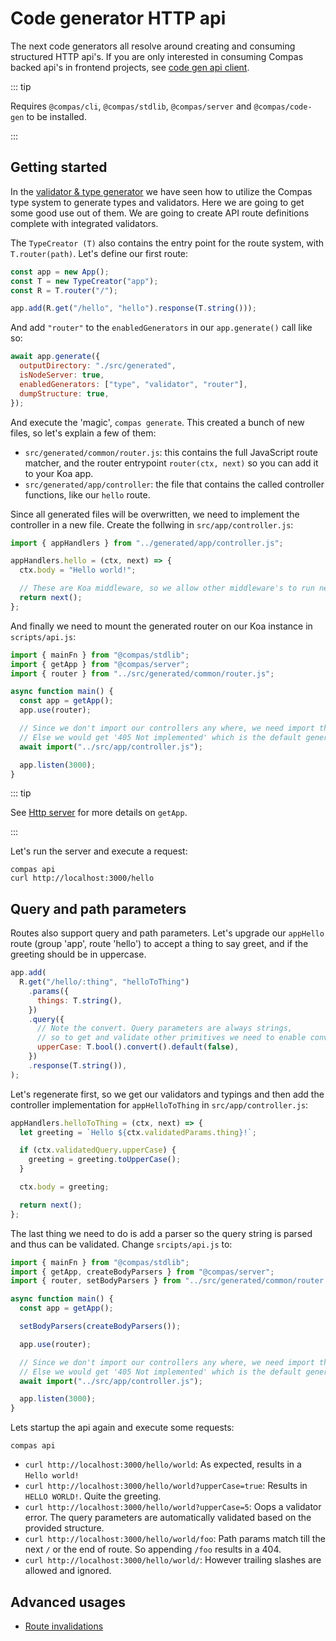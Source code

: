 # Code generator HTTP api

The next code generators all resolve around creating and consuming structured
HTTP api's. If you are only interested in consuming Compas backed api's in
frontend projects, see
[code gen api client](/features/code-gen-api-client.html).

::: tip

Requires `@compas/cli`, `@compas/stdlib`, `@compas/server` and
`@compas/code-gen` to be installed.

:::

## Getting started

In the [validator & type generator](/features/code-gen-validators.html) we have
seen how to utilize the Compas type system to generate types and validators.
Here we are going to get some good use out of them. We are going to create API
route definitions complete with integrated validators.

The `TypeCreator (T)` also contains the entry point for the route system, with
`T.router(path)`. Let's define our first route:

```js
const app = new App();
const T = new TypeCreator("app");
const R = T.router("/");

app.add(R.get("/hello", "hello").response(T.string()));
```

And add `"router"` to the `enabledGenerators` in our `app.generate()` call like
so:

```js
await app.generate({
  outputDirectory: "./src/generated",
  isNodeServer: true,
  enabledGenerators: ["type", "validator", "router"],
  dumpStructure: true,
});
```

And execute the 'magic', `compas generate`. This created a bunch of new files,
so let's explain a few of them:

- `src/generated/common/router.js`: this contains the full JavaScript route
  matcher, and the router entrypoint `router(ctx, next)` so you can add it to
  your Koa app.
- `src/generated/app/controller`: the file that contains the called controller
  functions, like our `hello` route.

Since all generated files will be overwritten, we need to implement the
controller in a new file. Create the follwing in `src/app/controller.js`:

```js
import { appHandlers } from "../generated/app/controller.js";

appHandlers.hello = (ctx, next) => {
  ctx.body = "Hello world!";

  // These are Koa middleware, so we allow other middleware's to run next.
  return next();
};
```

And finally we need to mount the generated router on our Koa instance in
`scripts/api.js`:

```js
import { mainFn } from "@compas/stdlib";
import { getApp } from "@compas/server";
import { router } from "../src/generated/common/router.js";

async function main() {
  const app = getApp();
  app.use(router);

  // Since we don't import our controllers any where, we need import them here to load our implementation.
  // Else we would get '405 Not implemented' which is the default generated implementation.
  await import("../src/app/controller.js");

  app.listen(3000);
}
```

::: tip

See [Http server](/features/http-server.html) for more details on `getApp`.

:::

Let's run the server and execute a request:

```shell
compas api
curl http://localhost:3000/hello
```

## Query and path parameters

Routes also support query and path parameters. Let's upgrade our `appHello`
route (group 'app', route 'hello') to accept a thing to say greet, and if the
greeting should be in uppercase.

```js
app.add(
  R.get("/hello/:thing", "helloToThing")
    .params({
      things: T.string(),
    })
    .query({
      // Note the convert. Query parameters are always strings,
      // so to get and validate other primitives we need to enable conversion in the validators.
      upperCase: T.bool().convert().default(false),
    })
    .response(T.string()),
);
```

Let's regenerate first, so we get our validators and typings and then add the
controller implementation for `appHelloToThing` in `src/app/controller.js`:

```js
appHandlers.helloToThing = (ctx, next) => {
  let greeting = `Hello ${ctx.validatedParams.thing}!`;

  if (ctx.validatedQuery.upperCase) {
    greeting = greeting.toUpperCase();
  }

  ctx.body = greeting;

  return next();
};
```

The last thing we need to do is add a parser so the query string is parsed and
thus can be validated. Change `srcipts/api.js` to:

```js
import { mainFn } from "@compas/stdlib";
import { getApp, createBodyParsers } from "@compas/server";
import { router, setBodyParsers } from "../src/generated/common/router.js";

async function main() {
  const app = getApp();

  setBodyParsers(createBodyParsers());

  app.use(router);

  // Since we don't import our controllers any where, we need import them here to load our implementation.
  // Else we would get '405 Not implemented' which is the default generated implementation.
  await import("../src/app/controller.js");

  app.listen(3000);
}
```

Lets startup the api again and execute some requests:

```shell
compas api
```

- `curl http://localhost:3000/hello/world`: As expected, results in a
  `Hello world!`
- `curl http://localhost:3000/hello/world?upperCase=true`: Results in
  `HELLO WORLD!`. Quite the greeting.
- `curl http://localhost:3000/hello/world?upperCase=5`: Oops a validator error.
  The query parameters are automatically validated based on the provided
  structure.
- `curl http://localhost:3000/hello/world/foo`: Path params match till the next
  `/` or the end of route. So appending `/foo` results in a 404.
- `curl http://localhost:3000/hello/world/`: However trailing slashes are
  allowed and ignored.

## Advanced usages

- [Route invalidations](/features/route-invalidations.html)

[//]: #
[//]: # "## TODO:"
[//]: #
[//]: # "- Show other http methods & idempotent"
[//]: # "- Show tags"
[//]: # "- Show files upload & serving"
[//]: #
